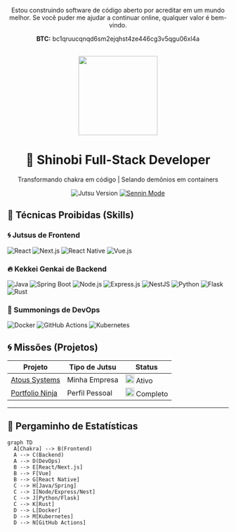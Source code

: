 <div align="center">
  <p>Estou construindo software de código aberto por acreditar em um mundo melhor. 
    Se você puder me ajudar a continuar online, qualquer valor é bem-vindo.</p>
  <p><strong>BTC:</strong> bc1qruucqnqd6sm2ejqhst4ze446cg3v5qgu06xl4a</p>
</div>

<br>

<div align="center">
  <img src="https://media.tenor.com/PZgBFzztqD4AAAAC/curse-mark-sasuke.gif" width="180">
  <h1>🐺 Shinobi Full-Stack Developer</h1>
  <p>Transformando chakra em código | Selando demônios em containers</p>
  
  ![Jutsu Version](https://img.shields.io/badge/Chakra%20Release-Sage%20Mode-brightgreen)
  [![Sennin Mode](https://img.shields.io/badge/Senjutsu-Master-orange)](https://github.com/devrodts)
</div>


## 🔮 Técnicas Proibidas (Skills)

### 🌀 Jutsus de Frontend
<img src="https://img.shields.io/badge/React-61DAFB?style=for-the-badge&logo=react&logoColor=black" alt="React"> 
<img src="https://img.shields.io/badge/Next.js-000000?style=for-the-badge&logo=nextdotjs&logoColor=white" alt="Next.js">
<img src="https://img.shields.io/badge/React_Native-61DAFB?style=for-the-badge&logo=react&logoColor=black" alt="React Native">
<img src="https://img.shields.io/badge/Vue.js-4FC08D?style=for-the-badge&logo=vuedotjs&logoColor=white" alt="Vue.js">

### 🔥 Kekkei Genkai de Backend
<img src="https://img.shields.io/badge/Java-007396?style=for-the-badge&logo=openjdk&logoColor=white" alt="Java"> 
<img src="https://img.shields.io/badge/Spring_Boot-6DB33F?style=for-the-badge&logo=spring&logoColor=white" alt="Spring Boot">
<img src="https://img.shields.io/badge/Node.js-339933?style=for-the-badge&logo=nodedotjs&logoColor=white" alt="Node.js">
<img src="https://img.shields.io/badge/Express.js-000000?style=for-the-badge&logo=express&logoColor=white" alt="Express.js">
<img src="https://img.shields.io/badge/NestJS-E0234E?style=for-the-badge&logo=nestjs&logoColor=white" alt="NestJS">
<img src="https://img.shields.io/badge/Python-3776AB?style=for-the-badge&logo=python&logoColor=white" alt="Python">
<img src="https://img.shields.io/badge/Flask-000000?style=for-the-badge&logo=flask&logoColor=white" alt="Flask">
<img src="https://img.shields.io/badge/Rust-000000?style=for-the-badge&logo=rust&logoColor=white" alt="Rust">

### 🧪 Summonings de DevOps
<img src="https://img.shields.io/badge/Docker-2496ED?style=for-the-badge&logo=docker&logoColor=white" alt="Docker">
<img src="https://img.shields.io/badge/GitHub_Actions-2088FF?style=for-the-badge&logo=github-actions&logoColor=white" alt="GitHub Actions">
<img src="https://img.shields.io/badge/Kubernetes-326CE5?style=for-the-badge&logo=kubernetes&logoColor=white" alt="Kubernetes">

## 🌀 Missões (Projetos)

<div align="center">

| **Projeto** | **Tipo de Jutsu** | **Status** |
|---|---|---|
| [Atous Systems](https://github.com/Atous-Technology-Systems) | Minha Empresa | <img src="https://media.giphy.com/media/Wsju5zAb5kcOfxJV9i/giphy.gif" width="20"> Ativo |
| [Portfolio Ninja](https://github.com/devrodts) | Perfil Pessoal | <img src="https://media.giphy.com/media/3o7TKwxYkeW0ZvTqsU/giphy.gif" width="20"> Completo |

</div>

---

## 📜 Pergaminho de Estatísticas

```mermaid
graph TD
  A[Chakra] --> B(Frontend)
  A --> C(Backend)
  A --> D(DevOps)
  B --> E[React/Next.js]
  B --> F[Vue]
  B --> G[React Native]
  C --> H[Java/Spring]
  C --> I[Node/Express/Nest]
  C --> J[Python/Flask]
  C --> K[Rust]
  D --> L[Docker]
  D --> M[Kubernetes]
  D --> N[GitHub Actions]

